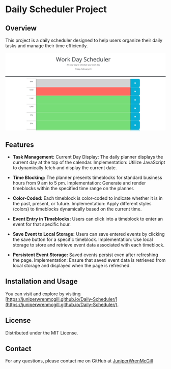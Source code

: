 # Daily Scheduler Project

## Overview

This project is a daily scheduler designed to help users organize their daily tasks and manage their time efficiently.

![Screenshot of webpage](Assets/images/Finished.png)

## Features

- **Task Management:** Current Day Display: The daily planner displays the current day at the top of the calendar.
Implementation: Utilize JavaScript to dynamically fetch and display the current date.


- **Time Blocking:**  The planner presents timeblocks for standard business hours from 9 am to 5 pm.
Implementation: Generate and render timeblocks within the specified time range on the planner.


- **Color-Coded:**  Each timeblock is color-coded to indicate whether it is in the past, present, or future.
Implementation: Apply different styles (colors) to timeblocks dynamically based on the current time.


- **Event Entry in Timeblocks:**  Users can click into a timeblock to enter an event for that specific hour.


- **Save Event to Local Storage:**  Users can save entered events by clicking the save button for a specific timeblock.
Implementation: Use local storage to store and retrieve event data associated with each timeblock.


- **Persistent Event Storage:**  Saved events persist even after refreshing the page.
Implementation: Ensure that saved event data is retrieved from local storage and displayed when the page is refreshed.

## Installation and Usage 
 You can visit and explore by visiting [https://juniperwrenmcgill.github.io/Daily-Scheduler/](https://juniperwrenmcgill.github.io/Daily-Scheduler/). 

## License
Distributed under the MIT License. 

## Contact
For any questions, please contact me on GitHub at [JuniperWrenMcGill](https://github.com/JuniperWrenMcGill) 